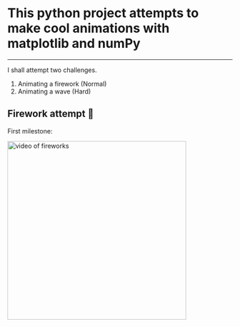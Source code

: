 <!--![paper boat on a stream](./readMeMedia/paperBoat.png)-->

# This python project attempts to make cool animations with matplotlib and numPy
---

I shall attempt two challenges.

1. Animating a firework (Normal)
2. Animating a wave (Hard)

## Firework attempt 🧨

First milestone:


<img src="./readMeMedia/fireworksMilestone1.gif" alt="video of fireworks" width="400"/>

